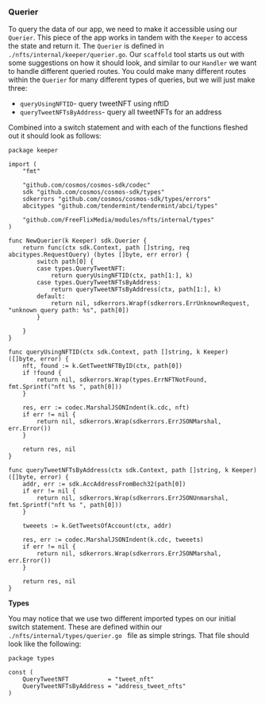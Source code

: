 

### Querier

To query the data of our app, we need to make it accessible using our `Querier`. This piece of the app works in tandem with the `Keeper` to access the state and return it. The `Querier` is defined in `./nfts/internal/keeper/querier.go`. Our `scaffold` tool starts us out with some suggestions on how it should look, and similar to our `Handler` we want to handle different queried routes. You could make many different routes within the `Querier` for many different types of queries, but we will just make three:
*  `queryUsingNFTID`- query tweetNFT using nftID
*  `queryTweetNFTsByAddress`- query all tweetNFTs for an address

Combined into a switch statement and with each of the functions fleshed out it should look as follows:

```go=
package keeper

import (
    "fmt"
    
    "github.com/cosmos/cosmos-sdk/codec"
    sdk "github.com/cosmos/cosmos-sdk/types"
    sdkerrors "github.com/cosmos/cosmos-sdk/types/errors"
    abcitypes "github.com/tendermint/tendermint/abci/types"
    
    "github.com/FreeFlixMedia/modules/nfts/internal/types"
)

func NewQuerier(k Keeper) sdk.Querier {
    return func(ctx sdk.Context, path []string, req abcitypes.RequestQuery) (bytes []byte, err error) {
        switch path[0] {
        case types.QueryTweetNFT:
            return queryUsingNFTID(ctx, path[1:], k)
        case types.QueryTweetNFTsByAddress:
            return queryTweetNFTsByAddress(ctx, path[1:], k)
        default:
            return nil, sdkerrors.Wrapf(sdkerrors.ErrUnknownRequest, "unknown query path: %s", path[0])
        }
        
    }
}

func queryUsingNFTID(ctx sdk.Context, path []string, k Keeper) ([]byte, error) {
    nft, found := k.GetTweetNFTByID(ctx, path[0])
    if !found {
        return nil, sdkerrors.Wrap(types.ErrNFTNotFound, fmt.Sprintf("nft %s ", path[0]))
    }
    
    res, err := codec.MarshalJSONIndent(k.cdc, nft)
    if err != nil {
        return nil, sdkerrors.Wrap(sdkerrors.ErrJSONMarshal, err.Error())
    }
    
    return res, nil
}

func queryTweetNFTsByAddress(ctx sdk.Context, path []string, k Keeper) ([]byte, error) {
    addr, err := sdk.AccAddressFromBech32(path[0])
    if err != nil {
        return nil, sdkerrors.Wrap(sdkerrors.ErrJSONUnmarshal, fmt.Sprintf("nft %s ", path[0]))
    }
    
    tweeets := k.GetTweetsOfAccount(ctx, addr)
    
    res, err := codec.MarshalJSONIndent(k.cdc, tweeets)
    if err != nil {
        return nil, sdkerrors.Wrap(sdkerrors.ErrJSONMarshal, err.Error())
    }
    
    return res, nil
}

```



**Types**

You may notice that we use two different imported types on our initial switch statement. These are defined within our `./nfts/internal/types/querier.go ` file as simple strings. That file should look like the following:

```go=
package types

const (
    QueryTweetNFT           = "tweet_nft"
    QueryTweetNFTsByAddress = "address_tweet_nfts"
)

```